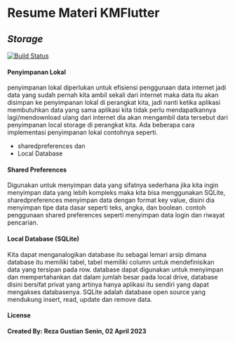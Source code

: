 # Resume Materi KMFlutter
## _Storage_

[![Build Status](https://travis-ci.org/joemccann/dillinger.svg?branch=master)](https://travis-ci.org/joemccann/dillinger)


#### Penyimpanan Lokal
penyimpanan lokal diperlukan untuk efisiensi penggunaan data internet jadi data yang sudah pernah kita ambil sekali dari internet maka data itu akan disimpan ke penyimpanan lokal di perangkat kita, jadi nanti ketika aplikasi membutuhkan data yang sama aplikasi kita tidak perlu mendapatkannya lagi/mendownload ulang dari internet dia akan mengambil data tersebut dari penyimpanan local storage di perangkat kita. Ada beberapa cara implementasi penyimpanan lokal contohnya seperti.
- sharedpreferences dan
- Local Database 


#### Shared Preferences 
Digunakan untuk menyimpan data yang sifatnya sederhana jika kita ingin menyimpan data yang lebih kompleks maka kita bisa menggunakan SQLite, sharedpreferences menyimpan data dengan format key value, disini dia menyimpan tipe data dasar seperti teks, angka, dan boolean. contoh penggunaan shared preferences seperti menyimpan data login dan riwayat pencarian.


#### Local Database (SQLite)
Kita dapat menganalogikan database itu sebagai lemari  arsip dimana database itu memiliki tabel, tabel memiliki column untuk mendefinisikan data yang tersipan pada row. database dapat digunakan untuk menyimpan dan mempertahankan dat dalam jumlah besar pada local drive, database disini bersifat privat yang artinya hanya aplikasi itu sendiri yang dapat mengakses databasenya. SQLite adalah database open source yang mendukung insert, read, update dan remove data.

#### License

**Created By: Reza Gustian**
**Senin, 02 April 2023**